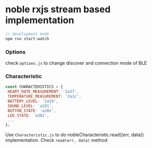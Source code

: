 # noble rxjs stream based implementation

```javascript
// development mode
npm run start:watch
``` 

### Options
check `options.js` to change discover and connection mode of BLE

### Characteristic
```javascript
const CHARACTERISTICS = {
 HEART_RATE_MEASUREMENT: '2a37',
 TEMPERATURE_MEASUREMENT: '2a1c',
 BATTERY_LEVEL: '2a19',
 SOUND_LEVEL: 'a101',
 BUTTON_STATE: 'a201',
 LED_STATE: 'a301',
 ...
};

```
Use `Characteristic.js` to do nobleCharacteristic.read((err, data)) implementation. Check `read(err, data)`
method
